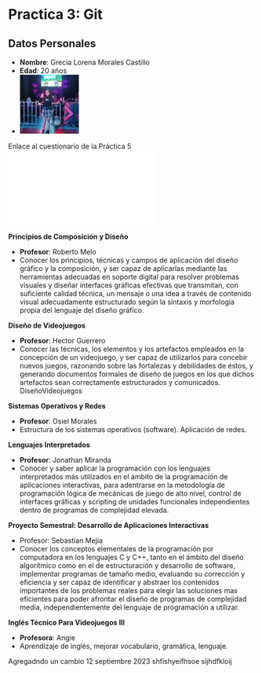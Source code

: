# Practica 3: Git

## Datos Personales

- **Nombre**: Grecia Lorena Morales Castillo
- **Edad**: 20 años
- ![Greys](/carpeta/img/greys.jpg)

Enlace al cuestionario de la Práctica 5 ![practica5](/carpeta/practica-5.md)


**Principios de Composición y Diseño**
- **Profesor**: Roberto Melo
- Conocer los principios, técnicas y campos de aplicación del diseño gráfico y la composición, y ser capaz de aplicarlas mediante las herramientas adecuadas en soporte digital para resolver problemas visuales y diseñar interfaces gráficas efectivas que transmitan, con suficiente calidad técnica, un mensaje o una idea a través de contenido visual adecuadamente estructurado según la sintaxis y morfología propia del lenguaje del diseño gráfico.

**Diseño de Videojuegos**
- **Profesor**: Hector Guerrero
- Conocer las técnicas, los elementos y los artefactos empleados en la concepción de un videojuego, y ser capaz de utilizarlos para concebir nuevos juegos, razonando sobre las fortalezas y debilidades de éstos, y generando documentos formales de diseño de juegos en los que dichos artefactos sean correctamente estructurados y comunicados.
 DiseñoVideojuegos

**Sistemas Operativos y Redes**
- **Profesor**: Osiel Morales
- Estructura de los sistemas operativos (software). Aplicación de redes.

**Lenguajes Interpretados**
- **Profesor**: Jonathan Miranda
- Conocer y saber aplicar la programación con los lenguajes interpretados más utilizados en el ámbito de la programación de aplicaciones interactivas, para adentrarse en la metodología de programación lógica de mecánicas de juego de alto nivel, control de interfaces gráficas y scripting de unidades funcionales independientes dentro de programas de complejidad elevada.


**Proyecto Semestral: Desarrollo de Aplicaciones Interactivas**
- Profesor: Sebastian Mejia
- Conocer los conceptos elementales de la programación por computadora en los lenguajes C y C++, tanto en el ámbito del diseño algorítmico como en el de estructuración y desarrollo de software, implementar programas de tamaño medio, evaluando su corrección y eficiencia y ser capaz de identificar y abstraer los contenidos importantes de los problemas reales para elegir las soluciones mas eficientes para poder afrontar el diseño de programas de complejidad media, independientemente del lenguaje de programación a utilizar.


**Inglés Técnico Para Videojuegos III**
- **Profesora**: Angie
- Aprendizaje de inglés, mejorar vocabulario, gramática, lenguaje.

Agregadndo un cambio 12 septiembre 2023
shfishyeifhsoe
sijhdfkloij